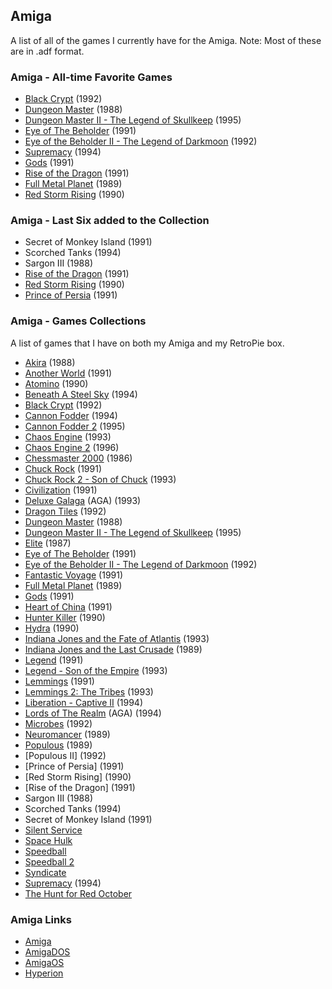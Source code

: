 ## Amiga

A list of all of the games I currently have for the Amiga. Note: Most of these are in .adf format.

### Amiga - All-time Favorite Games

- [Black Crypt](http://www.lemonamiga.com/?game_id=1323) (1992)
- [Dungeon Master](http://www.lemonamiga.com/?game_id=1323) (1988)
- [Dungeon Master II - The Legend of Skullkeep](http://www.lemonamiga.com/games/details.php?id=1395) (1995)
- [Eye of The Beholder](http://www.lemonamiga.com/?game_id=1323) (1991)
- [Eye of the Beholder II - The Legend of Darkmoon](http://www.lemonamiga.com/games/details.php?id=386) (1992)
- [Supremacy](http://www.lemonamiga.com/?game_id=1323) (1994)
- [Gods](http://www.lemonamiga.com/?game_id=1323) (1991)
- [Rise of the Dragon](http://www.lemonamiga.com/?game_id=1323) (1991)
- [Full Metal Planet](http://www.lemonamiga.com/?game_id=1323) (1989)
- [Red Storm Rising](http://www.lemonamiga.com/?game_id=1323) (1990)

### Amiga - Last Six added to the Collection

- Secret of Monkey Island (1991)
- Scorched Tanks (1994)
- Sargon III (1988)
- [Rise of the Dragon](http://www.lemonamiga.com/?game_id=1323) (1991)
- [Red Storm Rising](http://www.lemonamiga.com/?game_id=1323) (1990)
- [Prince of Persia](http://www.lemonamiga.com/?game_id=1323) (1991)

### Amiga - Games Collections

A list of games that I have on both my Amiga and my RetroPie box.

- [Akira](http://www.lemonamiga.com/?game_id=1323) (1988)
- [Another World](http://www.lemonamiga.com/?game_id=1323) (1991)
- [Atomino](http://www.lemonamiga.com/games/details.php?id=100) (1990)
- [Beneath A Steel Sky](http://www.lemonamiga.com/?game_id=1323) (1994)
- [Black Crypt](http://www.lemonamiga.com/?game_id=1323) (1992)
- [Cannon Fodder](http://www.lemonamiga.com/?game_id=1323) (1994)
- [Cannon Fodder 2](http://www.lemonamiga.com/games/details.php?id=216) (1995)
- [Chaos Engine](http://www.lemonamiga.com/?game_id=1323) (1993)
- [Chaos Engine 2](http://www.lemonamiga.com/games/details.php?id=253) (1996)
- [Chessmaster 2000](http://www.lemonamiga.com/?game_id=1323) (1986)
- [Chuck Rock](http://www.lemonamiga.com/?game_id=1323) (1991)
- [Chuck Rock 2 - Son of Chuck](http://www.lemonamiga.com/games/details.php?id=261) (1993)
- [Civilization](http://www.lemonamiga.com/?game_id=1323) (1991)
- [Deluxe Galaga](http://www.lemonamiga.com/?game_id=1323) (AGA) (1993)
- [Dragon Tiles](http://www.lemonamiga.com/?game_id=1323) (1992)
- [Dungeon Master](http://www.lemonamiga.com/?game_id=1323) (1988)
- [Dungeon Master II - The Legend of Skullkeep](http://www.lemonamiga.com/games/details.php?id=1395) (1995)
- [Elite](http://www.lemonamiga.com/?game_id=1323) (1987)
- [Eye of The Beholder](http://www.lemonamiga.com/?game_id=1323) (1991)
- [Eye of the Beholder II - The Legend of Darkmoon](http://www.lemonamiga.com/games/details.php?id=386) (1992)
- [Fantastic Voyage](http://www.lemonamiga.com/?game_id=1323) (1991)
- [Full Metal Planet](http://www.lemonamiga.com/?game_id=1323) (1989)
- [Gods](http://www.lemonamiga.com/?game_id=1323) (1991)
- [Heart of China](http://www.lemonamiga.com/?game_id=1323) (1991)
- [Hunter Killer](http://www.lemonamiga.com/?game_id=1323) (1990)
- [Hydra](http://www.lemonamiga.com/?game_id=1323) (1990)
- [Indiana Jones and the Fate of Atlantis](http://www.lemonamiga.com/?game_id=1323) (1993)
- [Indiana Jones and the Last Crusade](http://www.lemonamiga.com/?game_id=1323) (1989)
- [Legend](http://www.lemonamiga.com/?game_id=1323) (1991)
- [Legend - Son of the Empire](http://www.lemonamiga.com/?game_id=1323) (1993)
- [Lemmings](http://www.lemonamiga.com/?game_id=1323) (1991)
- [Lemmings 2: The Tribes](http://www.lemonamiga.com/games/details.php?id=677) (1993)
- [Liberation - Captive II](http://www.lemonamiga.com/?game_id=1323) (1994)
- [Lords of The Realm](http://www.lemonamiga.com/?game_id=1323) (AGA) (1994)
- [Microbes](http://www.lemonamiga.com/?game_id=1323) (1992)
- [Neuromancer](http://www.lemonamiga.com/?game_id=1323) (1989)
- [Populous](http://www.lemonamiga.com/?game_id=1323) (1989)
- [Populous II] (1992)
- [Prince of Persia] (1991)
- [Red Storm Rising] (1990)
- [Rise of the Dragon] (1991)
- Sargon III (1988)
- Scorched Tanks (1994)
- Secret of Monkey Island (1991)
- [Silent Service](http://www.lemonamiga.com/?game_id=1323)
- [Space Hulk](http://www.lemonamiga.com/?game_id=1323)
- [Speedball](http://www.lemonamiga.com/?game_id=1323)
- [Speedball 2](http://www.lemonamiga.com/games/details.php?id=984)
- [Syndicate](http://www.lemonamiga.com/?game_id=1323)
- [Supremacy](http://www.lemonamiga.com/?game_id=1323) (1994)
- [The Hunt for Red October](http://www.lemonamiga.com/?game_id=1323)

### Amiga Links

- [Amiga](https://en.wikipedia.org/wiki/Amiga)
- [AmigaDOS](https://en.wikipedia.org/wiki/AmigaDOS)
- [AmigaOS](https://en.wikipedia.org/wiki/AmigaOS)
- [Hyperion](https://en.wikipedia.org/wiki/Hyperion_Entertainment)

